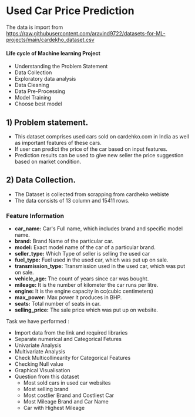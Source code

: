 # Used Car Price Prediction

The data is import from https://raw.githubusercontent.com/aravind9722/datasets-for-ML-projects/main/cardekho_dataset.csv

#### Life cycle of Machine learning Project 

* Understanding the Problem Statement
* Data Collection
* Exploratory data analysis
* Data Cleaning
* Data Pre-Processing
* Model Training 
* Choose best model

## 1) Problem statement.

* This dataset comprises used cars sold on cardehko.com in India as well as important features of these cars.
* If user can predict the price of the car based on input features.
* Prediction results can be used to give new seller the price suggestion based on market condition.

## 2) Data Collection.
* The Dataset is collected from scrapping from cardheko webiste
* The data consists of 13 column and 15411 rows.

### Feature Information
* **car_name:** Car's Full name, which includes brand and specific model name.
* **brand:** Brand Name of the particular car.
* **model:** Exact model name of the car of a particular brand.
* **seller_type:** Which Type of seller is selling the used car
* **fuel_type:** Fuel used in the used car, which was put up on sale.
* **transmission_type:** Transmission used in the used car, which was put on sale.
* **vehicle_age:** The count of years since car was bought.
* **mileage:** It is the number of kilometer the car runs per litre.
* **engine:** It is the engine capacity in cc(cubic centimeters)
* **max_power:** Max power it produces in BHP.
* **seats:** Total number of seats in car.
* **selling_price:** The sale price which was put up on website.


Task we have performed :
- Import data from the link and required libraries
- Separate numerical and Categorical Fetures
- Univariate Analysis
- Multivariate Analysis
- Check Multicollinearity for Categorical Features
- Checking Null value
- Graphical Visualisation
- Question from this dataset
  - Most sold cars in used car websites
  - Most selling brand
  - Most costlier Brand and Costliest Car
  - Most Mileage Brand and Car Name
  - Car with Highest Mileage
















